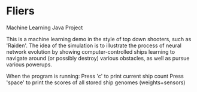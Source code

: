 Fliers
======

Machine Learning Java Project

This is a machine learning demo in the style of top down shooters, such
as 'Raiden'. The idea of the simulation is to illustrate the process of
neural network evolution by showing computer-controlled ships learning to
navigate around (or possibly destroy) various obstacles, as well as pursue
various powerups.

When the program is running:
	Press 'c' to print current ship count
	Press 'space' to print the scores of all stored ship genomes (weights+sensors)